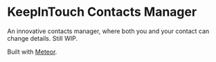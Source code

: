# KeepInTouch Contacts Manager

An innovative contacts manager, where both you and your contact can change details. Still WIP.

Built with [Meteor](https://www.meteor.com/).
